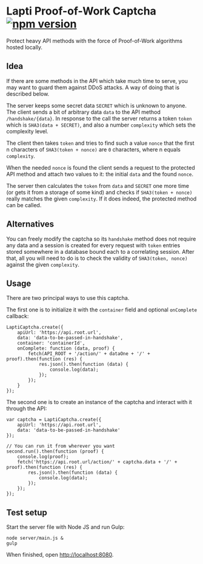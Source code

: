 # Lapti Proof-of-Work Captcha [![npm version](https://badge.fury.io/js/lapti-pow-captcha.svg)](https://www.npmjs.com/package/lapti-pow-captcha)

Protect heavy API methods with the force of Proof-of-Work algorithms hosted locally.

## Idea

If there are some methods in the API which take much time to serve, you may want to guard them against DDoS attacks. A way of doing that is described below.

The server keeps some secret data `SECRET` which is unknown to anyone. The client sends a bit of arbitrary data `data` to the API method `/handshake/{data}`. In response to the call the server returns a token `token` which is `SHA3(data + SECRET)`, and also a number `complexity` which sets the complexity level.

The client then takes `token` and tries to find such a value `nonce` that the first n characters of `SHA3(token + nonce)` are `0` characters, where n equals `complexity`.

When the needed `nonce` is found the client sends a request to the protected API method and attach two values to it: the initial `data` and the found `nonce`.

The server then calculates the `token` from `data` and `SECRET` one more time (or gets it from a storage of some kind) and checks if `SHA3(token + nonce)` really matches the given `complexity`. If it does indeed, the protected method can be called.

## Alternatives

You can freely modify the captcha so its `handshake` method does not require any data and a session is created for every request with `token` entries stored somewhere in a database bound each to a correlating session. After that, all you will need to do is to check the validity of `SHA3(token, nonce)` against the given `complexity`.

## Usage

There are two principal ways to use this captcha.

The first one is to initialize it with the `container` field and optional `onComplete` callback:

```
LaptiCaptcha.create({
    apiUrl: 'https://api.root.url',
    data: 'data-to-be-passed-in-handshake',
    container: 'containerId',
    onComplete: function (data, proof) {
        fetch(API_ROOT + '/action/' + dataOne + '/' + proof).then(function (res) {
            res.json().then(function (data) {
                console.log(data);
            });
        });
    }
});
```

The second one is to create an instance of the captcha and interact with it through the API:

```
var captcha = LaptiCaptcha.create({
    apiUrl: 'https://api.root.url',
    data: 'data-to-be-passed-in-handshake'
});

// You can run it from wherever you want
second.run().then(function (proof) {
    console.log(proof);
    fetch('https://api.root.url/action/' + captcha.data + '/' + proof).then(function (res) {
        res.json().then(function (data) {
            console.log(data);
        });
    });
});
```

## Test setup

Start the server file with Node JS and run Gulp:

```
node server/main.js &
gulp
```

When finished, open [http://localhost:8080](http://localhost:8080).
